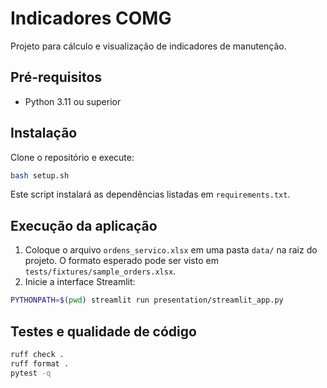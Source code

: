 # Indicadores COMG

Projeto para cálculo e visualização de indicadores de manutenção.

## Pré-requisitos

- Python 3.11 ou superior

## Instalação

Clone o repositório e execute:

```bash
bash setup.sh
```

Este script instalará as dependências listadas em ``requirements.txt``.

## Execução da aplicação

1. Coloque o arquivo `ordens_servico.xlsx` em uma pasta `data/` na raiz do projeto. O formato esperado pode ser visto em `tests/fixtures/sample_orders.xlsx`.
2. Inicie a interface Streamlit:

```bash
PYTHONPATH=$(pwd) streamlit run presentation/streamlit_app.py
```

## Testes e qualidade de código

```bash
ruff check .
ruff format .
pytest -q
```

